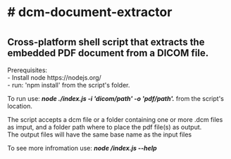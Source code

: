 <h1># dcm-document-extractor<h1>
<h2>Cross-platform shell script that extracts the embedded PDF document from a DICOM file.</h2>
<p>Prerequisites:<br>
 - Install node https://nodejs.org/<br>
 - run: 'npm install' from the script's folder.<p>
<p>To run use: <i><b> node ./index.js -i 'dicom/path' -o 'pdf/path'.</b></i> from the script's location.<br>
<p>The script accepts a dcm file or a folder containing one or more .dcm files as imput, and a folder path where to place the pdf file(s) as output.<br>
The output files will have the same base name as the input files</p>
To see more infromation use: <i><b> node /index.js --help</b></i></p>
